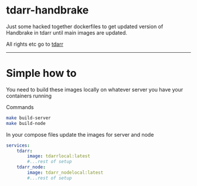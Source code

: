 # tdarr-handbrake
Just some hacked together dockerfiles to get updated version of Handbrake in tdarr until main images are updated.

All rights etc go to [tdarr](https://github.com/HaveAGitGat/Tdarr)

---

# Simple how to
You need to build these images locally on whatever server you have your containers running

Commands
```bash
make build-server
make build-node
```

In your compose files update the images for server and node

```yaml
services:
    tdarr:
        image: tdarrlocal:latest
        #...rest of setup
    tdarr_node:
        image: tdarr_nodelocal:latest
        #...rest of setup
```

